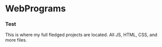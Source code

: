 # WebPrograms

### Test

This is where my full fledged projects are located. All JS, HTML, CSS, and more files.
